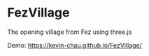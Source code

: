 # FezVillage

The opening village from Fez using three.js

Demo: https://kevin-chau.github.io/FezVillage/
